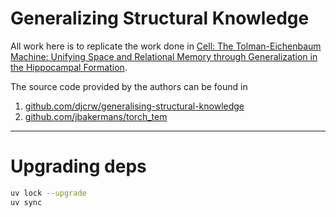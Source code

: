 # Generalizing Structural Knowledge

All work here is to replicate the work done in
[Cell: The Tolman-Eichenbaum Machine: Unifying Space and Relational Memory through Generalization in the Hippocampal Formation](https://www.sciencedirect.com/science/article/pii/S009286742031388X).

The source code provided by the authors can be found in
1. [github.com/djcrw/generalising-structural-knowledge](https://github.com/djcrw/generalising-structural-knowledge)
1. [github.com/jbakermans/torch_tem](https://github.com/jbakermans/torch_tem)

---
# Upgrading deps

```bash
uv lock --upgrade
uv sync
```
